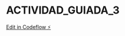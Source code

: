# ACTIVIDAD_GUIADA_3

[Edit in Codeflow ⚡️](https://stackblitz.com/~/github.com/JuanCADIZ/ACTIVIDAD_GUIADA_3)
